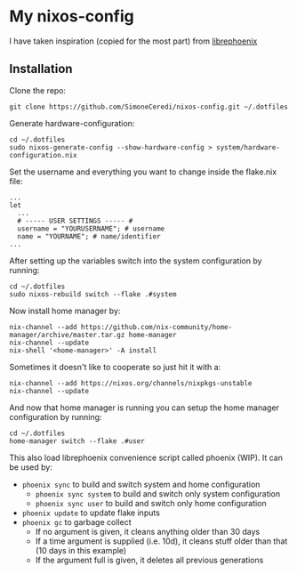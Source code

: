 # My nixos-config
I have taken inspiration (copied for the most part) from [librephoenix](https://github.com/librephoenix/nixos-config)

## Installation
Clone the repo:
```
git clone https://github.com/SimoneCeredi/nixos-config.git ~/.dotfiles
```
Generate hardware-configuration:
```
cd ~/.dotfiles
sudo nixos-generate-config --show-hardware-config > system/hardware-configuration.nix
```
Set the username and everything you want to change inside the flake.nix file:
```
...
let
  ...
  # ----- USER SETTINGS ----- #
  username = "YOURUSERNAME"; # username
  name = "YOURNAME"; # name/identifier
...
```
After setting up the variables switch into the system configuration by running:
```
cd ~/.dotfiles
sudo nixos-rebuild switch --flake .#system
```
Now install home manager by:
```
nix-channel --add https://github.com/nix-community/home-manager/archive/master.tar.gz home-manager
nix-channel --update
nix-shell '<home-manager>' -A install
```
Sometimes it doesn't like to cooperate so just hit it with a:
```
nix-channel --add https://nixos.org/channels/nixpkgs-unstable
nix-channel --update
```
And now that home manager is running you can setup the home manager configuration by running:
```
cd ~/.dotfiles
home-manager switch --flake .#user
```
This also load librephoenix convenience script called phoenix (WIP). It can be used by:
- `phoenix sync` to build and switch system and home configuration
    - `phoenix sync system` to build and switch only system configuration
    - `phoenix sync user` to build and switch only home configuration
- `phoenix update` to update flake inputs
- `phoenix gc` to garbage collect
    - If no argument is given, it cleans anything older than 30 days
    - If a time argument is supplied (i.e. 10d), it cleans stuff older than that (10 days in this example)
    - If the argument full is given, it deletes all previous generations

